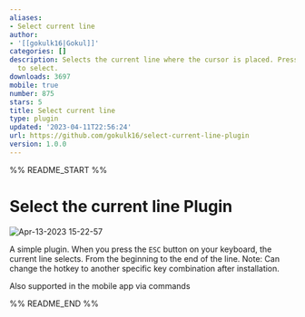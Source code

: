 ```yaml
---
aliases:
- Select current line
author:
- '[[gokulk16|Gokul]]'
categories: []
description: Selects the current line where the cursor is placed. Press 'ESC' button
  to select.
downloads: 3697
mobile: true
number: 875
stars: 5
title: Select current line
type: plugin
updated: '2023-04-11T22:56:24'
url: https://github.com/gokulk16/select-current-line-plugin
version: 1.0.0
---
```


%% README_START %%

# Select the current line Plugin

![Apr-13-2023 15-22-57](https://user-images.githubusercontent.com/8376313/231723638-46cec13b-3b7e-4962-9ecb-f5b1487c67cc.gif)


A simple plugin. 
When you press the `ESC` button on your keyboard, the current line selects. From the beginning to the end of the line.
Note: Can change the hotkey to another specific key combination after installation. 

Also supported in the mobile app via commands


%% README_END %%